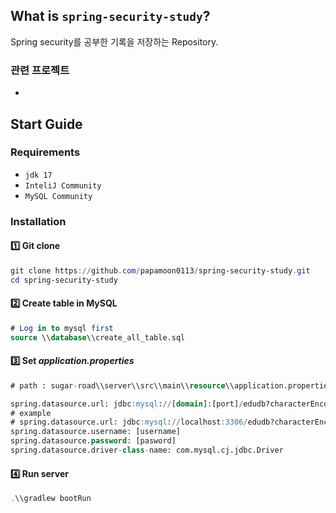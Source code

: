 ## What is `spring-security-study`?
Spring security를 공부한 기록을 저장하는 Repository.
### 관련 프로젝트
-
## Start Guide
### Requirements
- `jdk 17`
- `InteliJ Community`
- `MySQL Community`
### Installation
#### **1️⃣ Git clone**

```powershell
git clone https://github.com/papamoon0113/spring-security-study.git
cd spring-security-study
```

#### **2️⃣ Create table in MySQL**

```sql
# Log in to mysql first
source \\database\\create_all_table.sql
```

#### **3️⃣ Set _application.properties_**

```sql
# path : sugar-road\\server\\src\\main\\resource\\application.properties

spring.datasource.url: jdbc:mysql://[domain]:[port]/edudb?characterEncoding=UTF-8
# example
# spring.datasource.url: jdbc:mysql://localhost:3306/edudb?characterEncoding=UTF-8
spring.datasource.username: [username]
spring.datasource.password: [pasword]
spring.datasource.driver-class-name: com.mysql.cj.jdbc.Driver
```

#### 4️⃣ Run server

```powershell
.\\gradlew bootRun
```
 
 